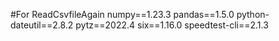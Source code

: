 #For ReadCsvfileAgain
numpy==1.23.3
pandas==1.5.0
python-dateutil==2.8.2
pytz==2022.4
six==1.16.0
speedtest-cli==2.1.3
